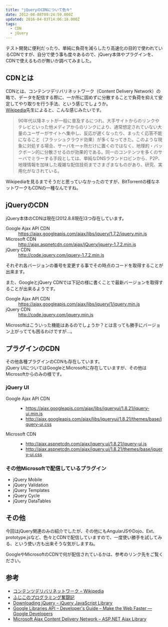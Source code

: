 ```yaml
---
title: "jQueryのCDNについて色々"
date: 2012-08-08T09:24:59.000Z
updated: 2016-04-03T14:06:18.000Z
tags: 
  - CDN
  - jQuery
---
```


テスト開発に便利だったり、単純に負荷を減らしたり高速化の目的で使われているCDNですが、自分で使う事も度々あるので、jQuery本体やプラグインを、CDNで使えるものが無いか調べてみました。


## CDNとは

CDNとは、コンテンツデリバリネットワーク（Content Delivery Network）の略で、データを配信する際に、一か所に固めずに分散することで負荷を抑えて安定してやり取りを行う手法、という感じでしょうか。  
[Wikipedia](http://ja.wikipedia.org/wiki/%E3%82%B3%E3%83%B3%E3%83%86%E3%83%B3%E3%83%84%E3%83%87%E3%83%AA%E3%83%90%E3%83%AA%E3%83%8D%E3%83%83%E3%83%88%E3%83%AF%E3%83%BC%E3%82%AF)先生によると、こんな感じみたいです。

> 90年代以降ネットが一般に普及するにつれ、大手サイトからのリンクやテレビといった他メディアからのリンクにより、通常想定されていない大量のユーザーがサイトへ集中し、反応が遅くなったり、まったく応答不能になること（フラッシュクラウド効果）が多くなってきた。このような現象に対処する場合、サーバを一ヶ所だけに置くのではなく、地理的・バックボーン的に分散させるのが効果的である。同一のコンテンツを多くのサーバでミラーする手段としては、単純なDNSラウンドロビンから、P2P、地理情報を加味した複雑な配信技術までさまざまなものがあり、研究、実用化がなされている。

Wikipediaを見るまでそうだと思っていなかったのですが、BitTorrentの様なネットワークもCDNの一種なんですね。


## jQueryのCDN

jQuery本体のCDNは現在(2012.8.8現在)3つ存在しています。

<dl>
<dt>Google Ajax API CDN</dt>
<dd><a href="https://ajax.googleapis.com/ajax/libs/jquery/1.7.2/jquery.min.js">https://ajax.googleapis.com/ajax/libs/jquery/1.7.2/jquery.min.js</a></dd>
<dt>Microsoft CDN</dt>
<dd><a href="http://ajax.aspnetcdn.com/ajax/jQuery/jquery-1.7.2.min.js">http://ajax.aspnetcdn.com/ajax/jQuery/jquery-1.7.2.min.js</a></dd>
<dt>jQuery CDN</dt>
<dd><a href="http://code.jquery.com/jquery-1.7.2.min.js">http://code.jquery.com/jquery-1.7.2.min.js</a></dd>
</dl>

それぞれ各バージョンの番号を変更する事でその時点のコードを取得することが出来ます。

また、GoogleとjQuery CDNでは下記の様に書くことで最新バージョンを取得することが出来るようです。

<dl>
<dt>Google Ajax API CDN</dt>
<dd><a href="https://ajax.googleapis.com/ajax/libs/jquery/1/jquery.min.js">https://ajax.googleapis.com/ajax/libs/jquery/1/jquery.min.js</a></dd>
<dt>jQuery CDN</dt>
<dd><a href="http://code.jquery.com/jquery.min.js">http://code.jquery.com/jquery.min.js</a></dd>
</dl>

Microsoftはこういった機能はあるのでしょうか？とは言っても勝手にバージョン上がってても困るわけですが…。


## プラグインのCDN

その他各種プラグインのCDNも存在しています。  
 jQuery UIについてはGoogleとMicrosoftに存在していますが、その他はMicrosoftからのみの様です。

### jQuery UI

<dl>
<dt>Google Ajax API CDN</dt>
<dd>
<ul>
<li><a href="https://ajax.googleapis.com/ajax/libs/jqueryui/1.8.21/jquery-ui.min.js">https://ajax.googleapis.com/ajax/libs/jqueryui/1.8.21/jquery-ui.min.js</a></li>
<li><a href="http://ajax.googleapis.com/ajax/libs/jqueryui/1.8.21/themes/base/jquery-ui.css">http://ajax.googleapis.com/ajax/libs/jqueryui/1.8.21/themes/base/jquery-ui.css</a></li>
</ul>
</dd>
<dt>Microsoft CDN</dt>
<dd>
<ul>
<li><a href="http://ajax.aspnetcdn.com/ajax/jquery.ui/1.8.21/jquery-ui.js">http://ajax.aspnetcdn.com/ajax/jquery.ui/1.8.21/jquery-ui.js</a></li>
<li><a href="http://ajax.aspnetcdn.com/ajax/jquery.ui/1.8.21/themes/base/jquery-ui.css">http://ajax.aspnetcdn.com/ajax/jquery.ui/1.8.21/themes/base/jquery-ui.css</a></li>
</ul>
</dd>
</dl>

### その他Microsoftで配信しているプラグイン

- jQuery Mobile
- jQuery Validation
- jQuery Templates
- jQuery Cycle
- jQuery DataTables


## その他

今回はjQuery関連のみの紹介でしたが、その他にもAngularJSやDojo、Ext、prototype.jsなど、色々とCDNで配信していますので、一度使い勝手を試してみる、という使い方も出来そうな気がしますね。

GoogleやMicrosoftのCDNで何が配信されているかは、参考のリンク先をご覧ください。


## 参考

- [コンテンツデリバリネットワーク – Wikipedia](http://ja.wikipedia.org/wiki/%E3%82%B3%E3%83%B3%E3%83%86%E3%83%B3%E3%83%84%E3%83%87%E3%83%AA%E3%83%90%E3%83%AA%E3%83%8D%E3%83%83%E3%83%88%E3%83%AF%E3%83%BC%E3%82%AF)
- [ふじこのプログラミング奮闘記](http://blog.neo.jp/dnblog/index.php?module=Blog&action=Entry&blog=pg&entry=2776&rand=5e0cc)
- [Downloading jQuery – jQuery JavaScript Library](http://docs.jquery.com/Downloading_jQuery)
- [Google Libraries API – Developer's Guide – Make the Web Faster — Google Developers](https://developers.google.com/speed/libraries/devguide)
- [Microsoft Ajax Content Delivery Network – ASP.NET Ajax Library](http://www.asp.net/ajaxlibrary/cdn.ashx)